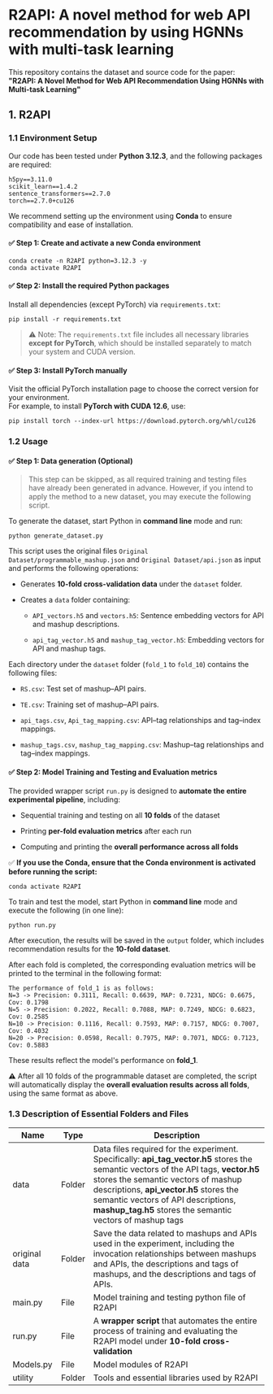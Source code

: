 # R2API: A novel method for web API recommendation by using HGNNs with multi-task learning

This repository contains the dataset and source code for the paper:\
**"R2API: A Novel Method for Web API Recommendation Using HGNNs with Multi-task Learning"**

## 1. R2API

### 1.1 Environment Setup

Our code has been tested under **Python 3.12.3**, and the following packages are required:

    h5py==3.11.0 
    scikit_learn==1.4.2 
    sentence_transformers==2.7.0 
    torch==2.7.0+cu126

We recommend setting up the environment using **Conda** to ensure compatibility and ease of installation.

#### ✅ Step 1: Create and activate a new Conda environment

    conda create -n R2API python=3.12.3 -y
    conda activate R2API 

#### ✅ Step 2: Install the required Python packages

Install all dependencies (except PyTorch) via `requirements.txt`:

    pip install -r requirements.txt

> ⚠️ Note: The `requirements.txt` file includes all necessary libraries **except for PyTorch**, which should be installed separately to match your system and CUDA version.

#### ✅ Step 3: Install PyTorch manually

Visit the official PyTorch installation page to choose the correct version for your environment.\
For example, to install **PyTorch with CUDA 12.6**, use:

    pip install torch --index-url https://download.pytorch.org/whl/cu126

### 1.2 Usage

#### ✅ Step 1: Data generation (Optional)

> This step can be skipped, as all required training and testing files have already been generated in advance. However, if you intend to apply the method to a new dataset, you may execute the following script.

To generate the dataset, start Python in **command line** mode and run:

    python generate_dataset.py

This script uses the original files `Original Dataset/programmable_mashup.json` and `Original Dataset/api.json` as input and performs the following operations:

*   Generates **10-fold cross-validation data**  under the `dataset` folder.

*   Creates a `data` folder containing:

    *   `API_vectors.h5` and `vectors.h5`: Sentence embedding vectors for API and mashup descriptions.

    *   `api_tag_vector.h5` and `mashup_tag_vector.h5`: Embedding vectors for API and mashup tags.

Each directory under the `dataset` folder  (`fold_1` to `fold_10`) contains the following files:

*   `RS.csv`: Test set of mashup–API pairs.

*   `TE.csv`: Training set of mashup–API pairs.

*   `api_tags.csv`, `Api_tag_mapping.csv`: API–tag relationships and tag–index mappings.

*   `mashup_tags.csv`, `mashup_tag_mapping.csv`: Mashup–tag relationships and tag–index mappings.

#### ✅ Step 2: **Model Training and Testing and Evaluation metrics**

The provided wrapper script `run.py` is designed to **automate the entire experimental pipeline**, including:

*   Sequential training and testing on all **10 folds** of the dataset

*   Printing **per-fold evaluation metrics** after each run

*   Computing and printing the **overall performance across all folds**

✅ **If you use the Conda, ensure that the Conda environment is activated before running the script:**

    conda activate R2API

To train and test the model, start Python in **command line** mode and execute the following (in one line):

    python run.py

After execution, the results will be saved in the `output` folder, which includes recommendation results for the **10-fold dataset**.

&#x20;

After each fold is completed, the corresponding evaluation metrics will be printed to the terminal in the following format:

    The performance of fold_1 is as follows: 
    N=3 -> Precision: 0.3111, Recall: 0.6639, MAP: 0.7231, NDCG: 0.6675, Cov: 0.1798 
    N=5 -> Precision: 0.2022, Recall: 0.7088, MAP: 0.7249, NDCG: 0.6823, Cov: 0.2585 
    N=10 -> Precision: 0.1116, Recall: 0.7593, MAP: 0.7157, NDCG: 0.7007, Cov: 0.4032 
    N=20 -> Precision: 0.0598, Recall: 0.7975, MAP: 0.7071, NDCG: 0.7123, Cov: 0.5883

These results reflect the model's performance on **fold\_1**.

**⚠️** After all 10 folds of the programmable dataset are completed, the script will automatically display the **overall evaluation results across all folds**, using the same format as above.

### 1.3 Description of Essential Folders and Files

| Name          | Type   | Description                                                                                                                                                                                                                                                                                                                    |
| ------------- | ------ | ------------------------------------------------------------------------------------------------------------------------------------------------------------------------------------------------------------------------------------------------------------------------------------------------------------------------------ |
| data          | Folder | Data files required for the experiment. Specifically: **api\_tag\_vector.h5** stores the semantic vectors of the API tags, **vector.h5** stores the semantic vectors of mashup descriptions, **api\_vector.h5** stores the semantic vectors of API descriptions, **mashup\_tag.h5** stores the semantic vectors of mashup tags |
| original data | Folder | Save the data related to mashups and APIs used in the experiment, including the invocation relationships between mashups and APIs, the descriptions and tags of mashups, and the descriptions and tags of APIs.                                                                                                                |
| main.py       | File   | Model training and testing python file of R2API                                                                                                                                                                                                                                                                                |
| run.py        | File   | A **wrapper script** that automates the entire process of training and evaluating the R2API model under **10-fold cross-validation**                                                                                                                                                                                           |
| Models.py     | File   | Model modules of R2API                                                                                                                                                                                                                                                                                                         |
| utility       | Folder | Tools and essential libraries used by R2API                                                                                                                                                                                                                                                                                    |

####


